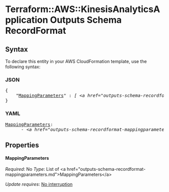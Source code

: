 # Terraform::AWS::KinesisAnalyticsApplication Outputs Schema RecordFormat

## Syntax

To declare this entity in your AWS CloudFormation template, use the following syntax:

### JSON

<pre>
{
    "<a href="#mappingparameters" title="MappingParameters">MappingParameters</a>" : <i>[ &lt;a href=&#34;outputs-schema-recordformat-mappingparameters.md&#34;&gt;MappingParameters&lt;/a&gt;, ... ]</i>
}
</pre>

### YAML

<pre>
<a href="#mappingparameters" title="MappingParameters">MappingParameters</a>: <i>
      - &lt;a href=&#34;outputs-schema-recordformat-mappingparameters.md&#34;&gt;MappingParameters&lt;/a&gt;</i>
</pre>

## Properties

#### MappingParameters

_Required_: No
_Type_: List of &lt;a href=&#34;outputs-schema-recordformat-mappingparameters.md&#34;&gt;MappingParameters&lt;/a&gt;

_Update requires_: [No interruption](https://docs.aws.amazon.com/AWSCloudFormation/latest/UserGuide/using-cfn-updating-stacks-update-behaviors.html#update-no-interrupt)

